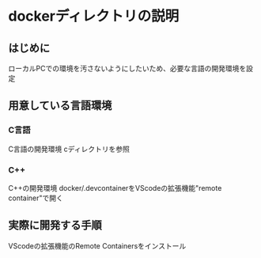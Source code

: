 # dockerディレクトリの説明

## はじめに
ローカルPCでの環境を汚さないようにしたいため、必要な言語の開発環境を設定

## 用意している言語環境
### C言語
C言語の開発環境
cディレクトリを参照
### C++
C++の開発環境
docker/.devcontainerをVScodeの拡張機能"remote container"で開く
## 実際に開発する手順
VScodeの拡張機能のRemote Containersをインストール
